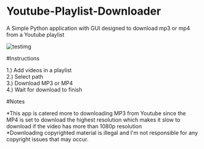 # Youtube-Playlist-Downloader

A Simple Python application with GUI designed to download mp3 or mp4 from a Youtube playlist

![testimg](https://user-images.githubusercontent.com/72486298/187301565-a247575a-13c5-482f-86b2-9696de12688e.png)

#Instructions

1.) Add videos in a playlist  
2.) Select path  
3.) Download MP3 or MP4  
4.) Wait for download to finish  


#Notes

*This app is catered more to downloading MP3 from Youtube since the MP4 is set to download the highest resolution which makes it slow to download if the video has more than 1080p resolution  
*Downloading copyrighted material is illegal and I'm not responsible for any copyright issues that may occur.

